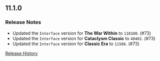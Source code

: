 ## 11.1.0

### Release Notes

- Updated the `Interface` version for **The War Within** to `110100`. (#73)
- Updated the `Interface` version for **Cataclysm Classic** to `40402`. (#73)
- Updated the `Interface` version for **Classic Era** to `11506`. (#73)

[Release History](https://github.com/SFX-WoW/Masque_Caith/wiki/History)

